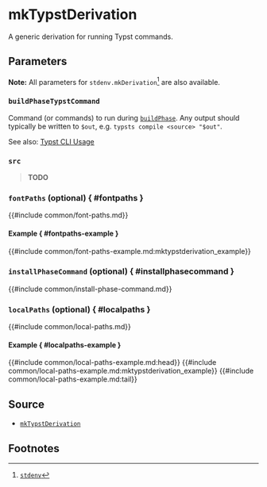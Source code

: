 # mkTypstDerivation

A generic derivation for running Typst commands.

## Parameters

**Note:** All parameters for `stdenv.mkDerivation`[^stdenv] are also available.

### `buildPhaseTypstCommand`

Command (or commands) to run during [`buildPhase`][nix-derivation-build-phase].
Any output should typically be written to `$out`, e.g. `typsts compile <source>
"$out"`.

See also: [Typst CLI Usage][typst-cli-usage]

### `src`

> **TODO**

### `fontPaths` (optional) { #fontpaths }

{{#include common/font-paths.md}}

#### Example { #fontpaths-example }

{{#include common/font-paths-example.md:mktypstderivation_example}}

### `installPhaseCommand` (optional) { #installphasecommand }

{{#include common/install-phase-command.md}}

### `localPaths` (optional) { #localpaths }

{{#include common/local-paths.md}}

#### Example { #localpaths-example }

{{#include common/local-paths-example.md:head}}
{{#include common/local-paths-example.md:mktypstderivation_example}}
{{#include common/local-paths-example.md:tail}}

## Source

- [`mkTypstDerivation`](https://github.com/loqusion/typst.nix/blob/main/lib/mkTypstDerivation.nix)

## Footnotes

[^stdenv]: [`stdenv`](https://nixos.org/manual/nixpkgs/stable/#chap-stdenv)

[nix-derivation-build-phase]: https://nixos.org/manual/nixpkgs/stable/#build-phase
[typst-cli-usage]: https://github.com/typst/typst#usage
